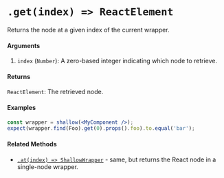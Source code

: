 # `.get(index) => ReactElement`

Returns the node at a given index of the current wrapper.


#### Arguments

1. `index` (`Number`): A zero-based integer indicating which node to retrieve.


#### Returns

`ReactElement`: The retrieved node.


#### Examples

```jsx
const wrapper = shallow(<MyComponent />);
expect(wrapper.find(Foo).get(0).props().foo).to.equal('bar');
```


#### Related Methods

- [`.at(index) => ShallowWrapper`](at.md) - same, but returns the React node in a single-node wrapper.
